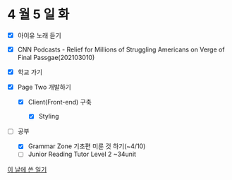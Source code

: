 # 4 월 5 일 화

- [x] 아이유 노래 듣기

- [x] CNN Podcasts - Relief for Millions of Struggling Americans on Verge of Final Passgae(202103010)

- [x] 학교 가기

- [x] Page Two 개발하기

  - [x] Client(Front-end) 구축

    - [x] Styling

- [ ] 공부

  - [x] Grammar Zone 기초편 미룬 것 하기(~4/10)
  - [ ] Junior Reading Tutor Level 2 ~34unit

[이 날에 쓴 일기](../../../diary/2022/4/5.md)
